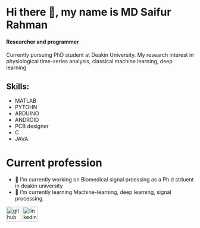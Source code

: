 # Hi there 👋, my name is MD Saifur Rahman
#### Researcher and programmer 


Currently pursuing PhD student at Deakin University.
My research interest in physiological time-series analysis, classical machine learning, deep learning

## Skills:
- MATLAB
- PYTOHN
- ARDUINO
- ANDROID
- PCB designer
- C
- JAVA

# Current profession
- 🔭 I’m currently working on Biomedical signal proessing as a Ph.d stduent in deakin university 
- 🌱 I’m currently learning Machine-learning, deep learning, signal processing. 


[<img src='https://cdn.jsdelivr.net/npm/simple-icons@3.0.1/icons/github.svg' alt='github' height='40'>](https://github.com/https://github.com/Saifur-AI)  [<img src='https://cdn.jsdelivr.net/npm/simple-icons@3.0.1/icons/linkedin.svg' alt='linkedin' height='40'>](https://www.linkedin.com/in/mdsaifur-rahman)  

